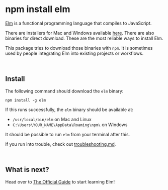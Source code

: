 # npm install elm

[Elm](https://elm-lang.org) is a functional programming language that compiles to JavaScript.

There are installers for Mac and Windows available [here](https://github.com/elm/compiler/releases/tag/0.19.1). There are also binaries for direct download. These are the most reliable ways to install Elm.

This package tries to download those binaries with `npm`. It is sometimes used by people integrating Elm into existing projects or workflows.

<br/>


## Install

The following command should download the `elm` binary:

```
npm install -g elm
```

If this runs successfully, the `elm` binary should be available at:

- `/usr/local/bin/elm` on Mac and Linux
- `C:\Users\YOUR_NAME\AppData\Roaming\npm\` on Windows

It should be possible to run `elm` from your terminal after this.

If you run into trouble, check out [troubleshooting.md](troubleshooting.md).

<br/>


## What is next?

Head over to [The Official Guide](https://guide.elm-lang.org/) to start learning Elm!
